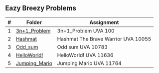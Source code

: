 ## Eazy Breezy Problems

| # | Folder | Assignment |
| :---: | ----------- | ---------------------- |
| 1 | [3n+1_Problem](3n+1_Problem) | 3n+1_Problem UVA 100 |
| 2 | [Hashmat](Hashmat) | Hashmat The Brave Warrior UVA 10055 | 
| 3 | [Odd_sum](Odd_sum) | Odd sum UVA 10783 |
| 4 | [HelloWorld!](HelloWorld!) | HelloWorld! UVA 11636 |
| 5 | [Jumping_Mario](Jumping_Mario) | Jumping Mario UVA 11764 |
